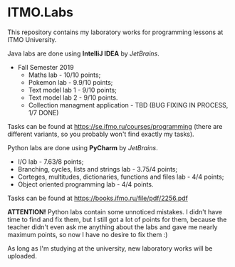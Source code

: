# ITMO.Labs
This repository contains my laboratory works for programming lessons at ITMO University.

Java labs are done using **IntelliJ IDEA** by *JetBrains*.
- Fall Semester 2019
  - Maths lab - 10/10 points;
  - Pokemon lab - 9.9/10 points;
  - Text model lab 1 - 9/10 points;
  - Text model lab 2 - 9/10 points.
  - Collection managment application - TBD (BUG FIXING IN PROCESS, 1/7 DONE)

Tasks can be found at https://se.ifmo.ru/courses/programming (there are different variants, so you probably won't find exactly my tasks).

Python labs are done using **PyCharm** by *JetBrains*.
- I/O lab - 7.63/8 points;
- Branching, cycles, lists and strings lab - 3.75/4 points;
- Corteges, multitudes, dictionaries, functions and files lab - 4/4 points;
- Object oriented programming lab - 4/4 points.

Tasks can be found at https://books.ifmo.ru/file/pdf/2256.pdf

**ATTENTION!** Python labs contain some unnoticed mistakes. I didn't have time to find and fix them,
but I still got a lot of points for them, because the teacher didn't even ask me anything about the labs
and gave me nearly maximum points, so now I have no desire to fix them :)

As long as I'm studying at the university, new laboratory works will be uploaded.
